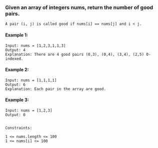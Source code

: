 ### Given an array of integers nums, return the number of good pairs.

```
A pair (i, j) is called good if nums[i] == nums[j] and i < j.
```


#### Example 1:
```
Input: nums = [1,2,3,1,1,3]
Output: 4
Explanation: There are 4 good pairs (0,3), (0,4), (3,4), (2,5) 0-indexed.
```
#### Example 2:
```
Input: nums = [1,1,1,1]
Output: 6
Explanation: Each pair in the array are good.
```
#### Example 3:
```
Input: nums = [1,2,3]
Output: 0


Constraints:

1 <= nums.length <= 100
1 <= nums[i] <= 100
```